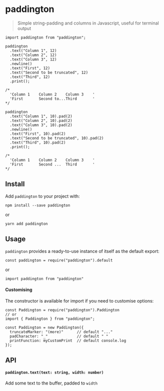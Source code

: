 # paddington

> Simple string-padding and columns in Javascript, useful for terminal output

```
import paddington from "paddington";

paddington
  .text("Column 1", 12)
  .text("Column 2", 12)
  .text("Column 3", 12)
  .newline()
  .text("First", 12)
  .text("Second to be truncated", 12)
  .text("Third", 12)
  .print();

/*
  'Column 1    Column 2    Column 3    '
  'First       Second to...Third       '
*/

paddington
  .text("Column 1", 10).pad(2)
  .text("Column 2", 10).pad(2)
  .text("Column 3", 10).pad(2)
  .newline()
  .text("First", 10).pad(2)
  .text("Second to be truncated", 10).pad(2)
  .text("Third", 10).pad(2)
  .print();

/*
  'Column 1    Column 2    Column 3    '
  'First       Second ...  Third       '
*/
```

## Install

Add `paddington` to your project with:

```
npm install --save paddington
```

or

```
yarn add paddington
```

## Usage

`paddington` provides a ready-to-use instance of itself as the default export:

```
const paddington = require("paddington").default
```

or

```
import paddington from "paddington"
```

#### Customising

The constructor is available for import if you need to customise options:

```
const Paddington = require("paddington").Paddington
// or
import { Paddington } from "paddington";

const Paddington = new Paddington({
  truncateMarker: "(more)"      // default "..."
  padCharacter: "_"             // default " "
  printFunction: myCustomPrint  // default console.log
});
```

## API

#### `paddington.text(text: string, width: number)`

Add some text to the buffer, padded to `width`

```

```
